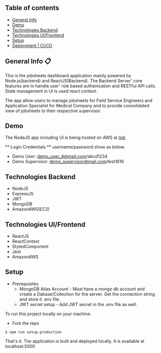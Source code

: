 ## Table of contents

- [ General Info ](#general-info)
- [ Demo ](#demo)
- [ Technologies Backend](#technologies)
- [ Technologies UI/Frontend](#technologies_ui)
- [ Setup ](#setup)
- [ Deployment | CI/CD ](#deployment)

## General Info :clipboard:

This is the jobsheets dashboard application mainly powered by Node.js(backend) and ReactJS(Backend). The Backend Server' core features are to handle user' role based authenication and RESTful API calls. State management in UI is used react context.

The app allow users to manage jobsheets for Field Service Engineers and Application Specialist for Medical Company and to provide consolidated view of jobsheets to their respective supervisor.

## Demo

The NodeJS app including UI is being hosted on AWS at [link](http://43.207.141.249:5000)

** Login Credentials **
username/password show as below.

- Demo User: demo_user_A@mail.com/abcd1234
- Demo Supervisor: demo_supervisor@mail.com/test1616

## Technologies Backend

- NodeJS
- ExpressJS
- JWT
- MongoDB
- AmazonAWS(EC2)

## Technologies UI/Frontend

- ReactJS
- ReactContext
- StyledComponent
- Jest
- AmazonAWS

## Setup

- Prerequisites
  - MongoDB Atlas Account -
    Must have a mongo db account and create a Dabase/Collection for the server. Get the connection string and store it .env file.
  - JWT secret setup -
    Add JWT secret in the .env file as well.

To run this project locally on your machine.

- Fork the repo

```
$ npm run setup-production

```

That's it. The application is built and deployed locally. It is available at localhost:5000
